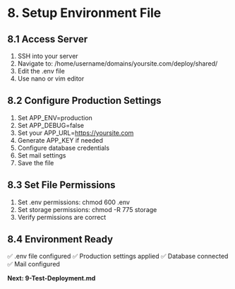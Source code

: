 # 8. Setup Environment File

## 8.1 Access Server
1. SSH into your server
2. Navigate to: /home/username/domains/yoursite.com/deploy/shared/
3. Edit the .env file
4. Use nano or vim editor

## 8.2 Configure Production Settings
1. Set APP_ENV=production
2. Set APP_DEBUG=false
3. Set your APP_URL=https://yoursite.com
4. Generate APP_KEY if needed
5. Configure database credentials
6. Set mail settings
7. Save the file

## 8.3 Set File Permissions
1. Set .env permissions: chmod 600 .env
2. Set storage permissions: chmod -R 775 storage
3. Verify permissions are correct

## 8.4 Environment Ready
✅ .env file configured
✅ Production settings applied
✅ Database connected
✅ Mail configured

**Next: 9-Test-Deployment.md**
